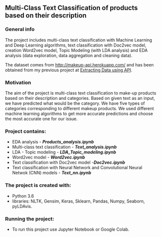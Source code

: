 ## Multi-Class Text Classification of products based on their description
 
### General info

The project includes multi-class text classification with Machine Learning and Deep Learning algorithms, text classification with Doc2vec model, creation Word2vec model, Topic Modeling (with LDA analysis) and EDA analysis (data exploration, data aggregation and cleaning data).

The dataset comes from http://makeup-api.herokuapp.com/ and has been obtained from my previous project at [Extracting Data using API](https://github.com/aniass/Extracting-data-using-API).

### Motivation

The aim of the project is multi-class text classification to make-up products based on their description and categories. Based on given text as an input, we have predicted what would be the category. We have five types of categories corresponding to different makeup products. We used different machine learning algorithms to get more accurate predictions and choose the most accurate one for our issue.


### Project contains:
* EDA analysis - ***Products_analysis.ipynb***
* Multi-class text classification - ***Text_analysis.ipynb***
* LDA - Topic modeling - ***LDA_Topic_modeling.ipynb***
* Word2vec model - ***Word2vec.ipynb***
* Text classification with Doc2vec model -***Doc2vec.ipynb***
* Text classification with Neural Network and Convolutional Neural Netwok (CNN) models - ***Text_nn.ipynb***

### The project is created with:

* Python 3.6
* libraries: NLTK, Gensim, Keras, Sklearn, Pandas, Numpy, Seaborn, pyLDAvis.

### Running the project:

* To run this project use Jupyter Notebook or Google Colab.
